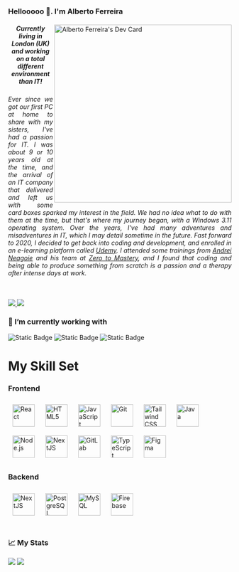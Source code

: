 ### Hellooooo 👋. I'm Alberto Ferreira

<!--- Description --->
<div>
  <a href="https://app.daily.dev/albertoferreira" target="_blank"><img src="https://api.daily.dev/devcards/v2/ewX1kkRa7UKJVTt0rUT8Z.png?r=uy6&type=default" align="right" width="400" alt="Alberto Ferreira's Dev Card"/></a>
  <h5 align="center" >Currently living in London (UK) and working on a total different environment than IT!</h5>
  <h6 align="justify">
    Ever since we got our first PC at home to share with my sisters, I've had a passion for IT. I was about 9 or 10 years old at the time, and the arrival of an IT company that delivered and left us with some card boxes sparked my interest in the field. We had no idea
    what to do with them at the time, but that's where my journey began, with a Windows 3.11 operating system. Over the years, I've had many adventures and misadventures in IT, which I may detail sometime in the future. Fast forward to 2020, I decided to get back into
    coding and development, and enrolled in an e-learning platform called <a href="https://www.udemy.com/">Udemy</a>. I attended some trainings from <a href="https://github.com/aneagoie">Andrei Neagoie</a> and his team at 
    <a href="https://github.com/zero-to-mastery">Zero to Mastery</a>, and I found that coding and being able to produce something from scratch is a passion and a therapy after intense days at work.
  </h6>
</div>

</br>

<div>
<!--- Social Media Profiles and email --->
<a href="https://www.linkedin.com/in/albertomtferreira/">
  <img src="https://github.com/albertomtferreira/albertomtferreira/assets/60177437/bfb4811a-b09a-4c4a-b116-690790330d2c"/>
</a>
<a href="mailto:albertomtferreira@gmail.com">
  <img src="https://github.com/albertomtferreira/albertomtferreira/assets/60177437/ee28e8f9-3492-4c10-8a71-fbc8b280658f"/>
</a>
</div>

<div align="left">
  <h3> 🔭 I’m currently working with</h3>
    <p>
      <img alt="Static Badge" src="https://img.shields.io/badge/OS-Windows-blue?style=plastic&logo=Windows&logoColor=white"/>
      <img alt="Static Badge" src="https://img.shields.io/badge/Tools-Git-blue?style=plastic&logo=Github&logoColor=white">
      <img alt="Static Badge" src="https://img.shields.io/badge/Editor-Visual%20Studio-blue?style=plastic&logo=visual%20studio&logoColor=white">
    </p>
  <div>
    <h1 border-bottom= "none">
      My Skill Set
    </h1>
  </div>

### Frontend  
<div align="left">  
<a href="https://reactjs.org/" target="_blank"><img style="margin: 10px" src="https://profilinator.rishav.dev/skills-assets/react-original-wordmark.svg" alt="React" height="50" /></a>  
<a href="https://en.wikipedia.org/wiki/HTML5" target="_blank"><img style="margin: 10px" src="https://profilinator.rishav.dev/skills-assets/html5-original-wordmark.svg" alt="HTML5" height="50" /></a>  
<a href="https://www.javascript.com/" target="_blank"><img style="margin: 10px" src="https://profilinator.rishav.dev/skills-assets/javascript-original.svg" alt="JavaScript" height="50" /></a>  
<a href="https://github.com/" target="_blank"><img style="margin: 10px" src="https://profilinator.rishav.dev/skills-assets/git-scm-icon.svg" alt="Git" height="50" /></a>  
<a href="https://www.tailwindcss.com/" target="_blank"><img style="margin: 10px" src="https://profilinator.rishav.dev/skills-assets/tailwindcss.svg" alt="Tailwind CSS" height="50" /></a>  
<a href="https://www.java.com/" target="_blank"><img style="margin: 10px" src="https://profilinator.rishav.dev/skills-assets/java-original-wordmark.svg" alt="Java" height="50" /></a>  
<a href="https://nodejs.org/" target="_blank"><img style="margin: 10px" src="https://profilinator.rishav.dev/skills-assets/nodejs-original-wordmark.svg" alt="Node.js" height="50" /></a>  
<a href="https://nextjs.org/" target="_blank"><img style="margin: 10px" src="https://profilinator.rishav.dev/skills-assets/nextjs.png" alt="NextJS" height="50" /></a>  
<a href="https://about.gitlab.com/" target="_blank"><img style="margin: 10px" src="https://profilinator.rishav.dev/skills-assets/gitlab.svg" alt="GitLab" height="50" /></a>  
<a href="https://www.typescriptlang.org/" target="_blank"><img style="margin: 10px" src="https://profilinator.rishav.dev/skills-assets/typescript-original.svg" alt="TypeScript" height="50" /></a>  
<a href="https://www.figma.com/" target="_blank"><img style="margin: 10px" src="https://profilinator.rishav.dev/skills-assets/figma-icon.svg" alt="Figma" height="50" /></a>  
</div>



### Backend  
<div align="left">  
<a href="https://nextjs.org/" target="_blank"><img style="margin: 10px" src="https://profilinator.rishav.dev/skills-assets/nextjs.png" alt="NextJS" height="50" /></a>  
<a href="https://www.postgresql.org/" target="_blank"><img style="margin: 10px" src="https://profilinator.rishav.dev/skills-assets/postgresql-original-wordmark.svg" alt="PostgreSQL" height="50" /></a>  
<a href="https://www.mysql.com/" target="_blank"><img style="margin: 10px" src="https://profilinator.rishav.dev/skills-assets/mysql-original-wordmark.svg" alt="MySQL" height="50" /></a>  
<a href="https://firebase.google.com/" target="_blank"><img style="margin: 10px" src="https://profilinator.rishav.dev/skills-assets/firebase.png" alt="Firebase" height="50" /></a>  
</div>



<br/>  
  
</div>

### 📈 My Stats

<div>
<img align="center" src="https://my-stats-nu-blond.vercel.app/api?username=albertomtferreira&count_private=true&theme=dark&show_icons=true&hide_border=true" />
  <img align="center" src="https://my-stats-nu-blond.vercel.app/api/top-langs/?username=albertomtferreira&theme=dark&show_icons=true&layout=compact&hide_border=true&exclude_repo=github-readme-stats,anuraghazra.github.io,feup-csr&hide=html,tex" />
</div>




<!---
**albertomtferreira/albertomtferreira** is a ✨ _special_ ✨ repository because its `README.md` (this file) appears on your GitHub profile.

Here are some ideas to get you started:

- 🔭 I’m currently working on ...
- 🌱 I’m currently learning ...
- 👯 I’m looking to collaborate on ...
- 🤔 I’m looking for help with ...
- 💬 Ask me about ...
- 📫 How to reach me: ...
- 😄 Pronouns: ...
- ⚡ Fun fact: ...

Stats- https://github.com/anuraghazra/github-readme-stats
https://github.com/anuraghazra/github-readme-stats/blob/master/themes/README.md
Make your badges here- https://shields.io/badges
Edit skill sets https://profilinator.rishav.dev/

<img align="center" src="https://github-readme-stats.vercel.app/api?username=albertomtferreira&show=reviews,discussions_started,discussions_answered,prs_merged,prs_merged_percentage" />
<img align="center" src="https://github-readme-stats.vercel.app/api?username=albertomtferreira" />
<img align="center" src="https://github-readme-stats.vercel.app/api?username=albertomtferreira&hide=contribs,prs" />
<div>
  <img align="center" src="https://github-readme-stats.vercel.app/api/wakatime?username=albertomtferreira" />
</div>
--->
